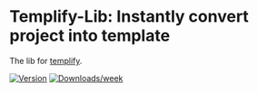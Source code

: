 # Templify-Lib: Instantly convert project into template

The lib for [templify](https://github.com/isdk/templify).

[![Version](https://img.shields.io/npm/v/@isdk/templify-lib.svg)](https://npmjs.org/package/@isdk/templify-lib)
[![Downloads/week](https://img.shields.io/npm/dw/@isdk/templify-lib.svg)](https://npmjs.org/package/@isdk/templify-lib)

